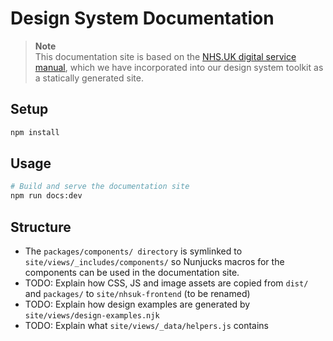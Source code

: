 # Design System Documentation

> **Note** <br>
> This documentation site is based on the [NHS.UK digital service manual](https://github.com/nhsuk/nhsuk-service-manual/),
> which we have incorporated into our design system toolkit as a statically generated site.

## Setup

```bash
npm install
```

## Usage

```bash
# Build and serve the documentation site
npm run docs:dev
```

## Structure

- The `packages/components/ directory` is symlinked to `site/views/_includes/components/` so
Nunjucks macros for the components can be used in the documentation site.
- TODO: Explain how CSS, JS and image assets are copied from `dist/` and `packages/` to `site/nhsuk-frontend` (to be renamed) 
- TODO: Explain how design examples are generated by `site/views/design-examples.njk`
- TODO: Explain what `site/views/_data/helpers.js` contains

